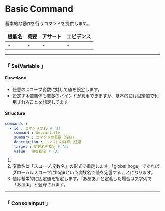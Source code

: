 # Basic Command

基本的な動作を行うコマンドを提供します。

|機能名|概要|アサート|エビデンス|
|:---|:---|:---|:---|
|-|-|-|-|

------


### 「 SetVariable 」

#### Functions

- 任意のスコープ変数に対して値を設定します。
- 設定する値自体も変数のバインドが利用できますが、基本的には固定値で利用されることを想定してます。

#### Structure

```yaml
commands : 
  - id : コマンドのID # (1)
    command : SetVariable
    summary : コマンドの概要（任意）
    description : コマンドの詳細（任意）
    target : 変数名を指定 # (2)
    value : 値を指定 # (3)
```

1.
1. 変数名は「スコープ.変数名」の形式で指定します。「global.hoge」であればグローバルスコープにhogeという変数名で値を定義することになります。
1. 値は基本的に固定値を指定します。「あああ」と定義した場合は文字列で「あああ」と登録されます。

------

### 「 ConsoleInput 」
